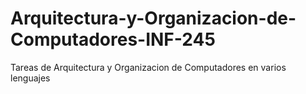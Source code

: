 # Arquitectura-y-Organizacion-de-Computadores-INF-245
Tareas de Arquitectura y Organizacion de Computadores en varios lenguajes
